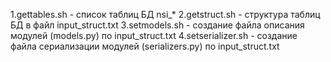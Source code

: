 1.gettables.sh - список таблиц БД nsi_*
2.getstruct.sh - структура таблиц БД в файл input_struct.txt
3.setmodels.sh - создание файла описания модулей (models.py) по input_struct.txt
4.setserializer.sh - создание файла сериализации модулей (serializers.py) по input_struct.txt
